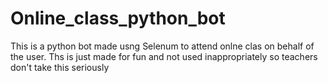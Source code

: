 # Online_class_python_bot
This is a python bot made usng Selenum to attend onlne clas on behalf of the user. Ths is just made for fun and not used inappropriately so teachers don't take this seriously

